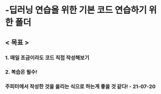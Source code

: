 # -딥러닝 연습을 위한 기본 코드 연습하기 위한 폴더

## < 목표 >

### 1. 매일 조금이라도 코드 직접 작성해보기
### 2. 복습은 필수!

### 주피터에서 작성한 것을 올리는 식으로 하는게 좋을 것 같다! - 21-07-20

